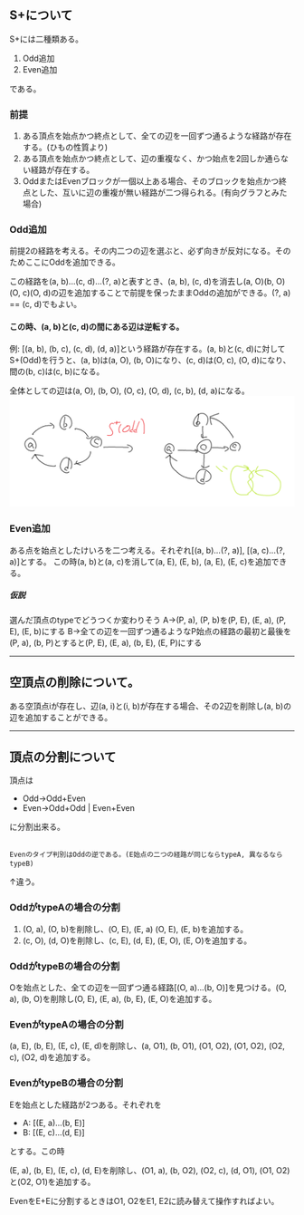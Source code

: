 ## S+について

S+には二種類ある。
1. Odd追加
2. Even追加

である。

### 前提
1. ある頂点を始点かつ終点として、全ての辺を一回ずつ通るような経路が存在する。(ひもの性質より)
2. ある頂点を始点かつ終点として、辺の重複なく、かつ始点を2回しか通らない経路が存在する。
3. OddまたはEvenブロックが一個以上ある場合、そのブロックを始点かつ終点とした、互いに辺の重複が無い経路が二つ得られる。(有向グラフとみた場合)


### Odd追加
前提2の経路を考える。その内二つの辺を選ぶと、必ず向きが反対になる。そのためここにOddを追加できる。

この経路を(a, b)...(c, d)...(?, a)と表すとき、(a, b), (c, d)を消去し(a, O)(b, O) (O, c)(O, d)の辺を追加することで前提を保ったままOddの追加ができる。(?, a) == (c, d)でもよい。


#### この時、(a, b)と(c, d)の間にある辺は逆転する。

例: [(a, b), (b, c), (c, d), (d, a)]という経路が存在する。(a, b)と(c, d)に対してS+(Odd)を行うと、(a, b)は(a, O), (b, O)になり、(c, d)は(O, c), (O, d)になり、間の(b, c)は(c, b)になる。

全体としての辺は(a, O), (b, O), (O, c), (O, d), (c, b), (d, a)になる。
![sample_of_Splus_Odd](../docs/images/sample-of-splus-odd.png)

### Even追加
ある点を始点としたけいろを二つ考える。それぞれ[(a, b)...(?, a)], [(a, c)...(?, a)]とする。
この時(a, b)と(a, c)を消して(a, E), (E, b), (a, E), (E, c)を追加できる。

##### 仮説
選んだ頂点のtypeでどうつくか変わりそう
A→(P, a), (P, b)を(P, E), (E, a), (P, E), (E, b)にする
B→全ての辺を一回ずつ通るようなP始点の経路の最初と最後を(P, a), (b, P)とすると(P, E), (E, a), (b, E), (E, P)にする

---

## 空頂点の削除について。
ある空頂点iが存在し、辺(a, i)と(i, b)が存在する場合、その2辺を削除し(a, b)の辺を追加することができる。

---

## 頂点の分割について
頂点は
+ Odd→Odd+Even
+ Even→Odd+Odd | Even+Even

に分割出来る。

```まずはOddのタイプを判別する必要がある。typeAとtypeBである。そのOを始点にした経路を二つ用意し、それらが異なるならtypeA, 同じならtypeBである。

Evenのタイプ判別はOddの逆である。(E始点の二つの経路が同じならtypeA, 異なるならtypeB)
```

↑違う。

### OddがtypeAの場合の分割
1. (O, a), (O, b)を削除し、(O, E), (E, a) (O, E), (E, b)を追加する。
2. (c, O), (d, O)を削除し、(c, E), (d, E), (E, O), (E, O)を追加する。
 
### OddがtypeBの場合の分割
Oを始点とした、全ての辺を一回ずつ通る経路[(O, a)...(b, O)]を見つける。(O, a), (b, O)を削除し(O, E), (E, a), (b, E), (E, O)を追加する。


### EvenがtypeAの場合の分割
(a, E), (b, E), (E, c), (E, d)を削除し、(a, O1), (b, O1), (O1, O2), (O1, O2), (O2, c), (O2, d)を追加する。

### EvenがtypeBの場合の分割
Eを始点とした経路が2つある。それぞれを
+ A: [(E, a)...(b, E)]
+ B: [(E, c)...(d, E)]

とする。この時

(E, a), (b, E), (E, c), (d, E)を削除し、(O1, a), (b, O2), (O2, c), (d, O1), (O1, O2)と(O2, O1)を追加する。


EvenをE+Eに分割するときはO1, O2をE1, E2に読み替えて操作すればよい。